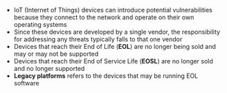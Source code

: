 -  IoT (Internet of Things) devices can introduce potential vulnerabilities because they connect to the network and operate on their own operating systems
- Since these devices are developed by a single vendor, the responsibility for addressing any threats typically falls to that one vendor
- Devices that reach their End of Life (**EOL**) are no longer being sold and may or may not be supported
- Devices that reach their End of Service Life (**EOSL**) are no longer sold and no longer supported
- **Legacy platforms** refers to the devices that may be running EOL software